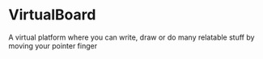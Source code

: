 # VirtualBoard
A virtual platform where you can write, draw or do many relatable stuff by moving your pointer finger
